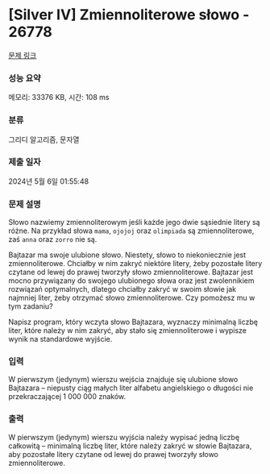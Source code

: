 # [Silver IV] Zmiennoliterowe słowo - 26778 

[문제 링크](https://www.acmicpc.net/problem/26778) 

### 성능 요약

메모리: 33376 KB, 시간: 108 ms

### 분류

그리디 알고리즘, 문자열

### 제출 일자

2024년 5월 6일 01:55:48

### 문제 설명

<p>Słowo nazwiemy zmiennoliterowym jeśli każde jego dwie sąsiednie litery są różne. Na przykład słowa <code>mama</code>, <code>ojojoj</code> oraz <code>olimpiada</code> są zmiennoliterowe, zaś <code>anna</code> oraz <code>zorro</code> nie są.</p>

<p>Bajtazar ma swoje ulubione słowo. Niestety, słowo to niekoniecznie jest zmiennoliterowe. Chciałby w nim zakryć niektóre litery, żeby pozostałe litery czytane od lewej do prawej tworzyły słowo zmiennoliterowe. Bajtazar jest mocno przywiązany do swojego ulubionego słowa oraz jest zwolennikiem rozwiązań optymalnych, dlatego chciałby zakryć w swoim słowie jak najmniej liter, żeby otrzymać słowo zmiennoliterowe. Czy pomożesz mu w tym zadaniu?</p>

<p>Napisz program, który wczyta słowo Bajtazara, wyznaczy minimalną liczbę liter, które należy w nim zakryć, aby stało się zmiennoliterowe i wypisze wynik na standardowe wyjście.</p>

### 입력 

 <p>W pierwszym (jedynym) wierszu wejścia znajduje się ulubione słowo Bajtazara – niepusty ciąg małych liter alfabetu angielskiego o długości nie przekraczającej 1 000 000 znaków.</p>

### 출력 

 <p>W pierwszym (jedynym) wierszu wyjścia należy wypisać jedną liczbę całkowitą – minimalną liczbę liter, które należy zakryć w słowie Bajtazara, aby pozostałe litery czytane od lewej do prawej tworzyły słowo zmiennoliterowe.</p>

